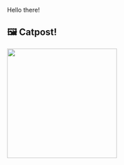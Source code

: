 Hello there!



## 🖼️ Catpost!

<sub>
    <img src="https://cdn2.thecatapi.com/images/HQZharQON.jpg" height="256">
</sub>

